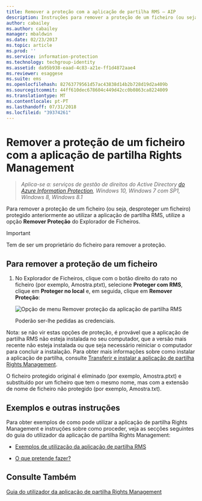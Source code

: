 ```yaml
---
title: Remover a proteção com a aplicação de partilha RMS – AIP
description: Instruções para remover a proteção de um ficheiro (ou seja, desproteger um ficheiro) protegido anteriormente com a aplicação de partilha RMS.
author: cabailey
ms.author: cabailey
manager: mbaldwin
ms.date: 02/23/2017
ms.topic: article
ms.prod: ''
ms.service: information-protection
ms.technology: techgroup-identity
ms.assetid: da95b938-eaad-4c83-a21e-ff1d4872aae4
ms.reviewer: esaggese
ms.suite: ems
ms.openlocfilehash: 82763779561d57ac43838d14b2b728d19d2a409b
ms.sourcegitcommit: 44ff610dec678604c449d42cc0b0863ca8224009
ms.translationtype: MT
ms.contentlocale: pt-PT
ms.lasthandoff: 07/31/2018
ms.locfileid: "39374261"
---
```

# <a name="remove-protection-from-a-file-by-using-the-rights-management-sharing-application"></a>Remover a proteção de um ficheiro com a aplicação de partilha Rights Management

>*Aplica-se a: serviços de gestão de direitos do Active Directory [do Azure Information Protection](https://azure.microsoft.com/pricing/details/information-protection), Windows 10, Windows 7 com SP1, Windows 8, Windows 8.1*

Para remover a proteção de um ficheiro (ou seja, desproteger um ficheiro) protegido anteriormente ao utilizar a aplicação de partilha RMS, utilize a opção **Remover Proteção** do Explorador de Ficheiros.

> [!IMPORTANT]
> Tem de ser um proprietário do ficheiro para remover a proteção.

## <a name="to-remove-protection-from-a-file"></a>Para remover a proteção de um ficheiro

1.  No Explorador de Ficheiros, clique com o botão direito do rato no ficheiro (por exemplo, Amostra.ptxt), selecione **Proteger com RMS**, clique em **Proteger no local** e, em seguida, clique em **Remover Proteção**:

    ![Opção de menu Remover proteção da aplicação de partilha RMS](../media/ADRMS_MSRMSApp_RemoveProtection.png)

    Poderão ser-lhe pedidas as credenciais.

Nota: se não vir estas opções de proteção, é provável que a aplicação de partilha RMS não esteja instalada no seu computador, que a versão mais recente não esteja instalada ou que seja necessário reiniciar o computador para concluir a instalação. Para obter mais informações sobre como instalar a aplicação de partilha, consulte [Transferir e instalar a aplicação de partilha Rights Management](install-sharing-app.md).

O ficheiro protegido original é eliminado (por exemplo, Amostra.ptxt) e substituído por um ficheiro que tem o mesmo nome, mas com a extensão de nome de ficheiro não protegido (por exemplo, Amostra.txt).

## <a name="examples-and-other-instructions"></a>Exemplos e outras instruções
Para obter exemplos de como pode utilizar a aplicação de partilha Rights Management e instruções sobre como proceder, veja as secções seguintes do guia do utilizador da aplicação de partilha Rights Management:

-   [Exemplos de utilização da aplicação de partilha RMS](sharing-app-user-guide.md#examples-for-using-the-rms-sharing-application)

-   [O que pretende fazer?](sharing-app-user-guide.md#what-do-you-want-to-do)

## <a name="see-also"></a>Consulte Também
[Guia do utilizador da aplicação de partilha Rights Management](sharing-app-user-guide.md)
